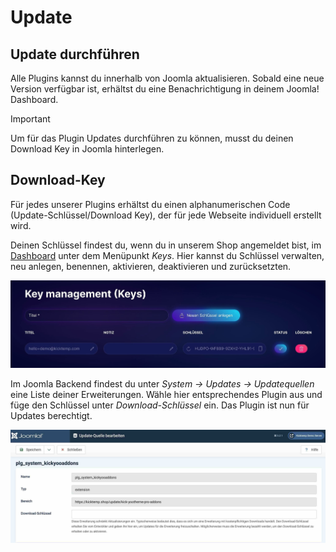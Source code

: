 # Update

## Update durchführen

Alle Plugins kannst du innerhalb von Joomla aktualisieren.
Sobald eine neue Version verfügbar ist, erhältst du eine Benachrichtigung in deinem Joomla! Dashboard.

> [!IMPORTANT]
>Um für das Plugin Updates durchführen zu können, musst du deinen Download Key in Joomla hinterlegen.

## Download-Key

Für jedes unserer Plugins erhältst du einen alphanumerischen Code (Update-Schlüssel/Download Key), der für jede Webseite individuell erstellt wird.

Deinen Schlüssel findest du, wenn du in unserem Shop angemeldet bist, im [Dashboard](https://kicktemp.shop/dashboard/keys) unter dem Menüpunkt *Keys*. Hier kannst du Schlüssel verwalten, neu anlegen, benennen, aktivieren, deaktivieren und zurücksetzten.

![Key_Management.jpeg](assets/JPEG/gettingstarted/Key_Management.jpeg)

Im Joomla Backend findest du unter *System → Updates → Updatequellen* eine Liste deiner Erweiterungen. Wähle hier entsprechendes Plugin aus und füge den Schlüssel unter *Download-Schlüssel* ein. Das Plugin ist nun für Updates berechtigt.

![Update_Key_Joomla.jpeg](assets/JPEG/gettingstarted/Update_Key_Joomla.jpeg)
